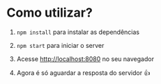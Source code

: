 <h1>Como utilizar?</h1>
<ol>
  <li>
    <p><code>npm install</code> para instalar as dependências</p>
  </li>
  <li>
    <p><code>npm start</code> para iniciar o server</p>
  </li>
  <li>
    <p>Acesse <a href="http://localhost:8080?marca=lenovo">http://localhost:8080</a> no seu navegador </p>
  </li>
  <li>
    <p>Agora é só aguardar a resposta do servidor &#128077</p>
  </li>
</ol>
